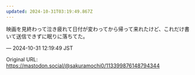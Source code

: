 ```yaml
---
updated: 2024-10-31T03:19:49.867Z
---
```


<p>映画を見終わって泣き疲れて日付が変わってから帰って来れたけど、これだけ書いて送信できずに眠りに落ちてた。</p>

&mdash; 2024-10-31 12:19:49 JST

Original URL: https://mastodon.social/@sakuramochi0/113399876148794344
